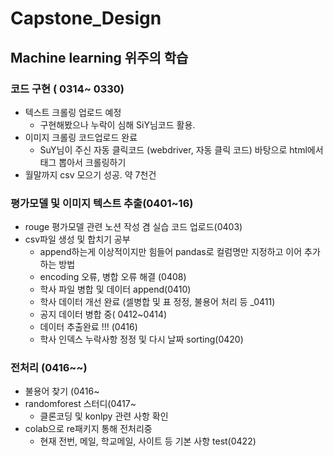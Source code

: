 # Capstone_Design

## Machine learning 위주의 학습

### 코드 구현 ( 0314~ 0330)
- 텍스트 크롤링 업로드 예정
  - 구현해봤으나 누락이 심해 SiY님코드 활용. 
- 이미지 크롤링 코드업로드 완료
  - SuY님이 주신 자동 클릭코드 (webdriver, 자동 클릭 코드) 바탕으로 html에서 태그 뽑아서 크롤링하기
- 월말까지 csv 모으기 성공. 약 7천건

### 평가모델 및 이미지 텍스트 추출(0401~16)
- rouge 평가모델 관련 노션 작성 겸 실습 코드 업로드(0403)
- csv파일 생성 및 합치기 공부
  - append하는게 이상적이지만 힘들어 pandas로 컬럼명만 지정하고 이어 추가하는 방법
  - encoding 오류, 병합 오류 해결 (0408)
  - 학사 파일 병합 및 데이터 append(0410)
  - 학사 데이터 개선 완료 (셀병합 및 표 정정, 불용어 처리 등  _0411)
  - 공지 데이터 병합 중( 0412~0414)
  - 데이터 추출완료 !!! (0416)
  - 학사 인덱스 누락사항 정정 및 다시 날짜 sorting(0420)
 
### 전처리 (0416~~)
- 불용어 찾기 (0416~
- randomforest 스터디(0417~
  - 클론코딩 및 konlpy  관련 사항 확인 
- colab으로 re패키지 통해 전처리중 
  - 현재 전번, 메일, 학교메일, 사이트 등 기본 사항 test(0422)
